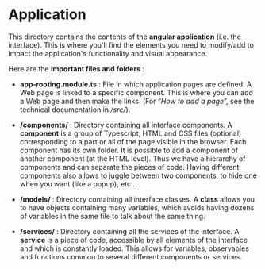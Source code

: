 # Application

This directory contains the contents of the **angular application** (i.e. the interface). This is where you'll find the elements you need to modify/add to impact the application's functionality and visual appearance.

Here are the **important files and folders** :

 - **app-rooting.module.ts** :  File in which application pages are defined. A Web page is linked to a specific component. This is where you can add a Web page and then make the links. (For “*How to add a page*”, see the technical documentation in */src/*).
 
 - **/components/** :  Directory containing all interface components. A **component** is a group of Typescript, HTML and CSS files (optional) corresponding to a part or all of the page visible in the browser. Each component has its own folder. It is possible to add a component of another component (at the HTML level). Thus we have a hierarchy of components and can separate the pieces of code. Having different components also allows to juggle between two components, to hide one when you want (like a popup), etc...
 
 - **/models/** :  Directory containing all interface classes. A **class** allows you to have objects containing many variables, which avoids having dozens of variables in the same file to talk about the same thing.
 
 - **/services/** :  Directory containing all the services of the interface. A **service** is a piece of code, accessible by all elements of the interface and which is constantly loaded. This allows for variables, observables and functions common to several different components or services.

